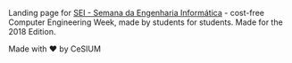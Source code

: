 Landing page for [SEI - Semana da Engenharia Informática](http://seium.org) - cost-free Computer Engineering Week, made by students for students.
Made for the 2018 Edition.

Made with :heart: by CeSIUM

